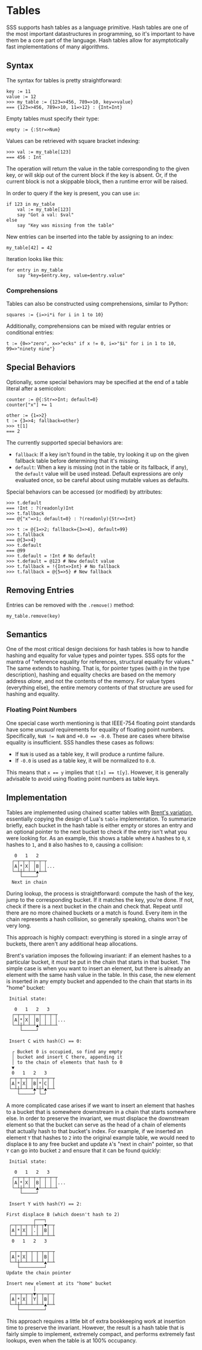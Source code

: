 # Tables

SSS supports hash tables as a language primitive. Hash tables are one of the
most important datastructures in programming, so it's important to have them be
a core part of the language. Hash tables allow for asymptotically fast
implementations of many algorithms.

## Syntax

The syntax for tables is pretty straightforward:

```
key := 11
value := 12
>>> my_table := {123=>456, 789=>10, key=>value}
=== {123=>456, 789=>10, 11=>12} : {Int=Int}
```

Empty tables must specify their type:

```
empty := {:Str=>Num}
```

Values can be retrieved with square bracket indexing:

```
>>> val := my_table[123]
=== 456 : Int
```

The operation will return the value in the table corresponding to the given
key, or will skip out of the current block if the key is absent. Or, if the
current block is not a skippable block, then a runtime error will be raised.

In order to query if the key is present, you can use `in`:

```
if 123 in my_table
    val := my_table[123]
    say "Got a val: $val"
else
    say "Key was missing from the table"
```

New entries can be inserted into the table by assigning to an index:

```
my_table[42] = 42
```

Iteration looks like this:

```
for entry in my_table
    say "key=$entry.key, value=$entry.value"
```

### Comprehensions

Tables can also be constructed using comprehensions, similar to Python:

```
squares := {i=>i*i for i in 1 to 10}
```

Additionally, comprehensions can be mixed with regular entries or conditional
entries:

```
t := {0=>"zero", x=>"ecks" if x != 0, i=>"$i" for i in 1 to 10, 99=>"ninety nine"}
```

## Special Behaviors

Optionally, some special behaviors may be specified at the end of a table
literal after a semicolon:

```
counter := @{:Str=>Int; default=0}
counter["x"] += 1

other := {1=>2}
t := {3=>4; fallback=other}
>>> t[1]
=== 2
```

The currently supported special behaviors are:

- `fallback`: If a key isn't found in the table, try looking it up on the given
  fallback table before determining that it's missing.
- `default`: When a key is missing (not in the table or its fallback, if any),
  the `default` value will be used instead. Default expressions are only evaluated
  once, so be careful about using mutable values as defaults.

Special behaviors can be accessed (or modified) by attributes:

```
>>> t.default
=== !Int : ?(readonly)Int
>>> t.fallback
=== @{"x"=>1; default=0} : ?(readonly){Str=>Int}

>>> t := @{1=>2; fallback={3=>4}, default=99}
>>> t.fallback
=== @{3=>4}
>>> t.default
=== @99
>>> t.default = !Int # No default
>>> t.default = @123 # New default value
>>> t.fallback = !{Int=>Int} # No fallback
>>> t.fallback = @{5=>5} # New fallback
```

## Removing Entries

Entries can be removed with the `.remove()` method:

```
my_table.remove(key)
```

## Semantics

One of the most critical design decisions for hash tables is how to handle
hashing and equality for value types and pointer types. SSS opts for the
mantra of "reference equality for references, structural equality for values."
The same extends to hashing. That is, for pointer types (with `@` in the type
description), hashing and equality checks are based on the memory address
_alone_, and not the contents of the memory. For value types (everything else),
the entire memory contents of that structure are used for hashing and equality.

### Floating Point Numbers

One special case worth mentioning is that IEEE-754 floating point standards
have some _unusual_ requirements for equality of floating point numbers.
Specifically, `NaN != NaN` and `+0.0 == -0.0`. These are cases where bitwise
equality is insufficient. SSS handles these cases as follows:

- If `NaN` is used as a table key, it will produce a runtime failure.
- If `-0.0` is used as a table key, it will be normalized to `0.0`.

This means that `x == y` implies that `t[x] == t[y]`. However, it is generally
advisable to avoid using floating point numbers as table keys.

## Implementation

Tables are implemented using chained scatter tables with [Brent's variation,](https://maths-people.anu.edu.au/~brent/pd/rpb013.pdf)
essentially copying the design of Lua's `table` implementation. To summarize
briefly, each bucket in the hash table is either empty or stores an entry and
an optional pointer to the next bucket to check if the entry isn't what you
were looking for. As an example, this shows a table where `A` hashes to `0`,
`X` hashes to `1`, and `B` also hashes to `0`, causing a collision:

```
   0   1   2
  ┌─┬─┬─┬─┬─┬─┬
  │A│*│X│ │B│ │...
  └─┴┼┴─┴─┴▲┴─┴
     └─────┘
  Next in chain
```

During lookup, the process is straightforward: compute the hash of the key,
jump to the corresponding bucket. If it matches the key, you're done. If not,
check if there is a next bucket in the chain and check that. Repeat until there
are no more chained buckets or a match is found. Every item in the chain
represents a hash collision, so generally speaking, chains won't be very long.

This approach is highly compact: everything is stored in a single array of
buckets, there aren't any additional heap allocations.

Brent's variation imposes the following invariant: if an element hashes to a
particular bucket, it _must_ be put in the chain that starts in that bucket.
The simple case is when you want to insert an element, but there is already an
element with the same hash value in the table. In this case, the new element is
inserted in any empty bucket and appended to the chain that starts in its
"home" bucket:

```
 Initial state:

   0   1   2   3
  ┌─┬─┬─┬─┬─┬─┬─┬─┬
  │A│*│X│ │B│ │ │ │...
  └─┴┼┴─┴─┴▲┴─┴─┴─┴
     └─────┘

 Insert C with hash(C) == 0:

  ┌ Bucket 0 is occupied, so find any empty
  │ bucket and insert C there, appending it
  │ to the chain of elements that hash to 0
  ▼
  0   1   2   3
 ┌─┬─┬─┬─┬─┬─┬─┬─┬
 │A│*│X│ │B│*│C│ │
 └─┴┼┴─┴─┴▲┴┼┴▲┴─┴
    └─────┘ └─┘
```

A more complicated case arises if we want to insert an element that hashes to
a bucket that is somewhere downstream in a chain that starts somewhere else.
In order to preserve the invariant, we must displace the downstream element
so that the bucket can serve as the head of a chain of elements that actually
hash to that bucket's index. For example, if we inserted an element `Y` that
hashes to `2` into the original example table, we would need to displace `B`
to any free bucket and update `A`'s "next in chain" pointer, so that `Y` can
go into bucket `2` and ensure that it can be found quickly:


```
 Initial state:

   0   1   2   3
  ┌─┬─┬─┬─┬─┬─┬─┬─┬
  │A│*│X│ │B│ │ │ │...
  └─┴┼┴─┴─┴▲┴─┴─┴─┴
     └─────┘

 Insert Y with hash(Y) == 2:

First displace B (which doesn't hash to 2)
          ┌───┐
 ┌─┬─┬─┬─┬┼┬─┬▼┬─┬
 │A│*│X│ │.│ │B│ │
 └─┴─┴─┴─┴─┴─┴─┴─┴
  0   1   2   3

 ┌─┬─┬─┬─┬─┬─┬─┬─┬
 │A│*│X│ │ │ │B│ │
 └─┴┼┴─┴─┴─┴─┴▲┴─┴
    └─────────┘
Update the chain pointer

Insert new element at its "home" bucket
          │
 ┌─┬─┬─┬─┬▼┬─┬─┬─┬
 │A│*│X│ │Y│ │B│ │
 └─┴┼┴─┴─┴─┴─┴▲┴─┴
    └─────────┘
```

This approach requires a little bit of extra bookkeeping work at insertion time
to preserve the invariant. However, the result is a hash table that is fairly
simple to implement, extremely compact, and performs extremely fast lookups,
even when the table is at 100% occupancy.
